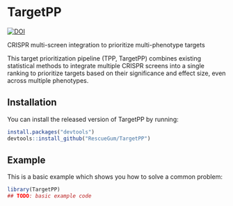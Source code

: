 
<!-- README.md is generated from README.Rmd. Please edit that file -->

# TargetPP

<!-- badges: start -->
[![DOI](https://zenodo.org/badge/469789085.svg)](https://zenodo.org/badge/latestdoi/469789085)
<!-- badges: end -->

CRISPR multi-screen integration to prioritize multi-phenotype targets

This target prioritization pipeline (TPP, TargetPP) combines existing
statistical methods to integrate multiple CRISPR screens into a single
ranking to prioritize targets based on their significance and effect
size, even across multiple phenotypes.

## Installation

You can install the released version of TargetPP by running:

``` r
install.packages("devtools")
devtools::install_github("RescueGum/TargetPP")
```

## Example

This is a basic example which shows you how to solve a common problem:

``` r
library(TargetPP)
## TODO: basic example code
```
